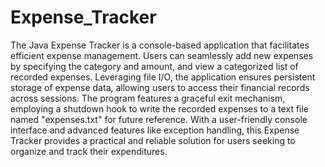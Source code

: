 # Expense_Tracker
  The Java Expense Tracker is a console-based application that facilitates efficient expense management. Users can seamlessly add new expenses by specifying the category and amount, and view a categorized list of recorded expenses. Leveraging file I/O, the application ensures persistent storage of expense data, allowing users to access their financial records across sessions. The program features a graceful exit mechanism, employing a shutdown hook to write the recorded expenses to a text file named "expenses.txt" for future reference. With a user-friendly console interface and advanced features like exception handling, this Expense Tracker provides a practical and reliable solution for users seeking to organize and track their expenditures.
